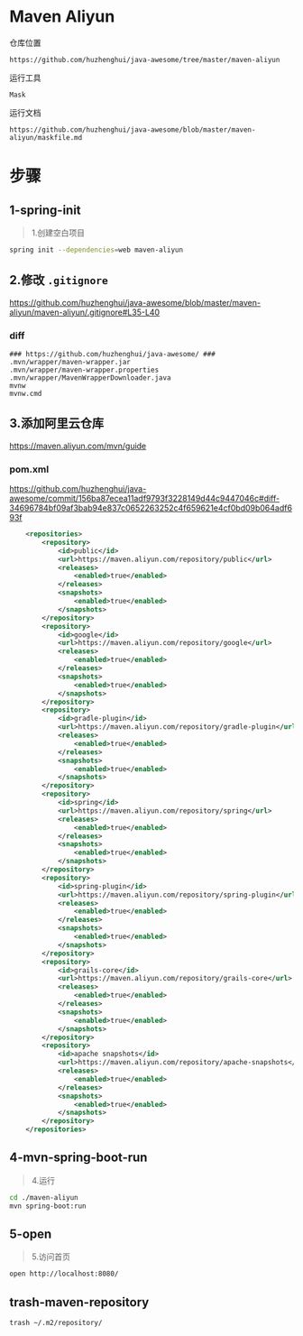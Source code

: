 # Maven Aliyun

仓库位置

    https://github.com/huzhenghui/java-awesome/tree/master/maven-aliyun

运行工具

    Mask

运行文档

    https://github.com/huzhenghui/java-awesome/blob/master/maven-aliyun/maskfile.md

# 步骤

## 1-spring-init

> 1.创建空白项目

```bash
spring init --dependencies=web maven-aliyun
```

## 2.修改 `.gitignore`

https://github.com/huzhenghui/java-awesome/blob/master/maven-aliyun/maven-aliyun/.gitignore#L35-L40

### diff

```plain
### https://github.com/huzhenghui/java-awesome/ ###
.mvn/wrapper/maven-wrapper.jar
.mvn/wrapper/maven-wrapper.properties
.mvn/wrapper/MavenWrapperDownloader.java
mvnw
mvnw.cmd
```

## 3.添加阿里云仓库

https://maven.aliyun.com/mvn/guide

### pom.xml

https://github.com/huzhenghui/java-awesome/commit/156ba87ecea11adf9793f3228149d44c9447046c#diff-34696784bf09af3bab94e837c0652263252c4f659621e4cf0bd09b064adf693f

```xml
	<repositories>
		<repository>
			<id>public</id>
			<url>https://maven.aliyun.com/repository/public</url>
			<releases>
				<enabled>true</enabled>
			</releases>
			<snapshots>
				<enabled>true</enabled>
			</snapshots>
		</repository>
		<repository>
			<id>google</id>
			<url>https://maven.aliyun.com/repository/google</url>
			<releases>
				<enabled>true</enabled>
			</releases>
			<snapshots>
				<enabled>true</enabled>
			</snapshots>
		</repository>
		<repository>
			<id>gradle-plugin</id>
			<url>https://maven.aliyun.com/repository/gradle-plugin</url>
			<releases>
				<enabled>true</enabled>
			</releases>
			<snapshots>
				<enabled>true</enabled>
			</snapshots>
		</repository>
		<repository>
			<id>spring</id>
			<url>https://maven.aliyun.com/repository/spring</url>
			<releases>
				<enabled>true</enabled>
			</releases>
			<snapshots>
				<enabled>true</enabled>
			</snapshots>
		</repository>
		<repository>
			<id>spring-plugin</id>
			<url>https://maven.aliyun.com/repository/spring-plugin</url>
			<releases>
				<enabled>true</enabled>
			</releases>
			<snapshots>
				<enabled>true</enabled>
			</snapshots>
		</repository>
		<repository>
			<id>grails-core</id>
			<url>https://maven.aliyun.com/repository/grails-core</url>
			<releases>
				<enabled>true</enabled>
			</releases>
			<snapshots>
				<enabled>true</enabled>
			</snapshots>
		</repository>
		<repository>
			<id>apache snapshots</id>
			<url>https://maven.aliyun.com/repository/apache-snapshots</url>
			<releases>
				<enabled>true</enabled>
			</releases>
			<snapshots>
				<enabled>true</enabled>
			</snapshots>
		</repository>
	</repositories>
```

## 4-mvn-spring-boot-run

> 4.运行

```bash
cd ./maven-aliyun
mvn spring-boot:run
```

## 5-open

> 5.访问首页

```bash
open http://localhost:8080/
```

## trash-maven-repository

```bash
trash ~/.m2/repository/
```
